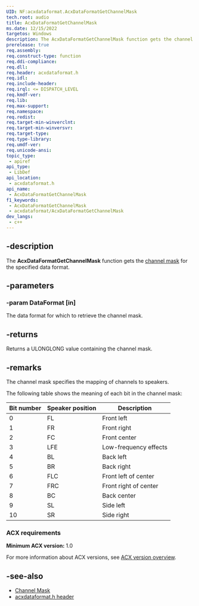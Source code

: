 ```yaml
---
UID: NF:acxdataformat.AcxDataFormatGetChannelMask
tech.root: audio
title: AcxDataFormatGetChannelMask
ms.date: 12/15/2022
targetos: Windows
description: The AcxDataFormatGetChannelMask function gets the channel mask for the specified data format.
prerelease: true
req.assembly: 
req.construct-type: function
req.ddi-compliance: 
req.dll: 
req.header: acxdataformat.h
req.idl: 
req.include-header: 
req.irql: <= DISPATCH_LEVEL
req.kmdf-ver: 
req.lib: 
req.max-support: 
req.namespace: 
req.redist: 
req.target-min-winverclnt: 
req.target-min-winversvr: 
req.target-type: 
req.type-library: 
req.umdf-ver: 
req.unicode-ansi: 
topic_type:
 - apiref
api_type:
 - LibDef
api_location:
 - acxdataformat.h
api_name:
 - AcxDataFormatGetChannelMask
f1_keywords:
 - AcxDataFormatGetChannelMask
 - acxdataformat/AcxDataFormatGetChannelMask
dev_langs:
 - c++
---
```


## -description

The **AcxDataFormatGetChannelMask** function gets the [channel mask](/windows-hardware/drivers/audio/channel-mask) for the specified data format.

## -parameters

### -param DataFormat [in]

The data format for which to retrieve the channel mask.

## -returns

Returns a ULONGLONG value containing the channel mask.

## -remarks

The channel mask specifies the mapping of channels to speakers.

The following table shows the meaning of each bit in the channel mask:

| Bit number | Speaker position | Description           |
|------------|------------------|-----------------------|
| 0          | FL               | Front left            |
| 1          | FR               | Front right           |
| 2          | FC               | Front center          |
| 3          | LFE              | Low-frequency effects |
| 4          | BL               | Back left             |
| 5          | BR               | Back right            |
| 6          | FLC              | Front left of center  |
| 7          | FRC              | Front right of center |
| 8          | BC               | Back center           |
| 9          | SL               | Side left             |
| 10         | SR               | Side right            |

### ACX requirements

**Minimum ACX version:** 1.0

For more information about ACX versions, see [ACX version overview](/windows-hardware/drivers/audio/acx-version-overview).

## -see-also

- [Channel Mask](/windows-hardware/drivers/audio/channel-mask)
- [acxdataformat.h header](index.md)

